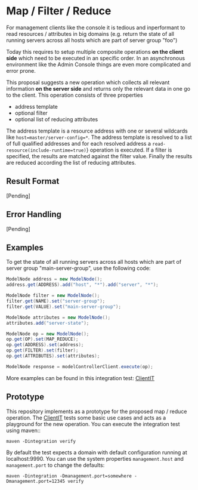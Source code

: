 # Map / Filter / Reduce

For management clients like the console it is tedious and inperformant to read resources / attributes in big domains (e.g. return the state of all running servers across all hosts which are part of server group "foo")

Today this requires to setup multiple composite operations **on the client side** which need to be executed in an specific order. In an asynchronous environment like the Admin Console things are even more complicated and error prone.

This proposal suggests a new operation which collects all relevant information **on the server side** and returns only the relevant data in one go to the client. This operation consists of three properties

- address template
- optional filter
- optional list of reducing attributes

The address template is a resource address with one or several wildcards like `host=master/server-config=*`. The address template is resolved to a list of full qualified addresses and for each resolved address a `read-resource(include-runtime=true)`} operation is executed. If a filter is specified, the results are matched against the filter value. Finally the results are reduced according the list of reducing attributes.

## Result Format

[Pending]

## Error Handling

[Pending]

## Examples

To get the state of all running servers across all hosts which are part of server group "main-server-group", use the following code:

```java
ModelNode address = new ModelNode();
address.get(ADDRESS).add("host", "*").add("server", "*");

ModelNode filter = new ModelNode();
filter.get(NAME).set("server-group");
filter.get(VALUE).set("main-server-group");

ModelNode attributes = new ModelNode();
attributes.add("server-state");

ModelNode op = new ModelNode();
op.get(OP).set(MAP_REDUCE);
op.get(ADDRESS).set(address);
op.get(FILTER).set(filter);
op.get(ATTRIBUTES).set(attributes);

ModelNode response = modelControllerClient.execute(op);
```

More examples can be found in this integration test: [ClientIT](src/test/java/org/wildfly/mapreduce/ClientIT.java)

## Prototype

This repository implements as a prototype for the proposed map / reduce operation. The [ClientIT](src/test/java/org/wildfly/mapreduce/ClientIT.java) tests some basic use cases and acts as a playground for the new operation. You can execute the integration test using maven::

    maven -Dintegration verify

By default the test expects a domain with default configuration running at localhost:9990. You can use the system properties `management.host` and `management.port` to change the defaults:

    maven -Dintegration -Dmanagement.port=somewhere -Dmanagement.port=12345 verify


